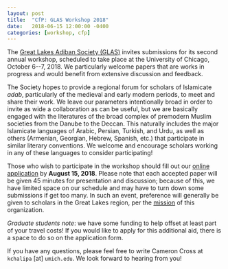 ```yaml
---
layout: post
title:  "CfP: GLAS Workshop 2018"
date:   2018-06-15 12:00:00 -0400
categories: [workshop, cfp]
---
```


The [Great Lakes Adiban Society (GLAS)](https://greatlakesadiban.github.io/) invites submissions for its second annual workshop, scheduled to take place at the University of Chicago, October 6--7, 2018. We particularly welcome papers that are works in progress and would benefit from extensive discussion and feedback.

The Society hopes to provide a regional forum for scholars of Islamicate *adab*, particularly of the medieval and early modern periods, to meet and share their work. We leave our parameters intentionally broad in order to invite as wide a collaboration as can be useful, but we are basically engaged with the literatures of the broad complex of premodern Muslim societies from the Danube to the Deccan. This naturally includes the major Islamicate languages of Arabic, Persian, Turkish, and Urdu, as well as others (Armenian, Georgian, Hebrew, Spanish, etc.) that participate in similar literary conventions. We welcome and encourage scholars working in any of these languages to consider participating!

Those who wish to participate in the workshop should fill out our [online application](https://goo.gl/forms/VcFedoP3CDibSXNW2) by **August 15, 2018**. Please note that each accepted paper will be given 45 minutes for presentation and discussion; because of this, we have limited space on our schedule and may have to turn down some submissions if get too many. In such an event, preference will generally be given to scholars in the Great Lakes region, per the [mission](https://greatlakesadiban.github.io/about/) of this organization.

*Graduate students note*: we have some funding to help offset at least part of your travel costs! If you would like to apply for this additional aid, there is a space to do so on the application form.

If you have any questions, please feel free to write Cameron Cross at `kchalipa` [at] `umich.edu`. We look forward to hearing from you!